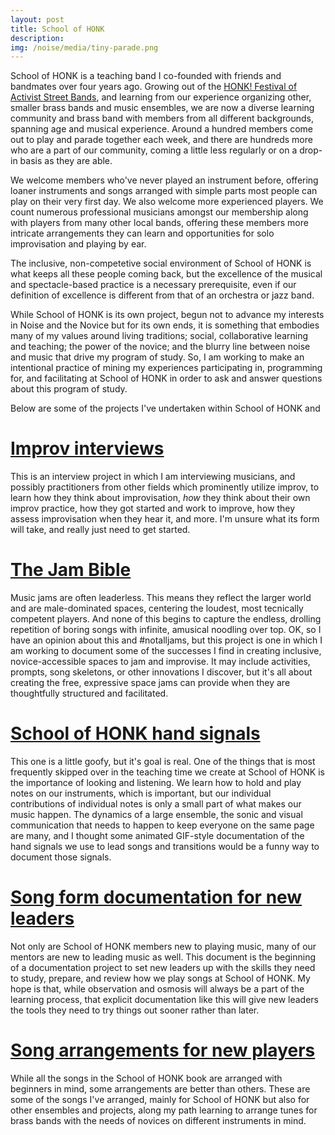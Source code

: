 ```yaml
---
layout: post
title: School of HONK
description: 
img: /noise/media/tiny-parade.png
---
```


School of HONK is a teaching band I co-founded with friends and bandmates over four years ago. Growing out of the [HONK! Festival of Activist Street Bands](http://honkfest.org/), and learning from our experience organizing other, smaller brass bands and music ensembles, we are now a diverse learning community and brass band with members from all different backgrounds, spanning age and musical experience. Around a hundred members come out to play and parade together each week, and there are hundreds more who are a part of our community, coming a little less regularly or on a drop-in basis as they are able.

We welcome members who've never played an instrument before, offering loaner instruments and songs arranged with simple parts most people can play on their very first day. We also welcome more experienced players. We count numerous professional musicians amongst our membership along with players from many other local bands, offering these members more intricate arrangements they can learn and opportunities for solo improvisation and playing by ear.

The inclusive, non-competetive social environment of School of HONK is what keeps all these people coming back, but the excellence of the musical and spectacle-based practice is a necessary prerequisite, even if our definition of excellence is different from that of an orchestra or jazz band. 

While School of HONK is its own project, begun not to advance my interests in Noise and the Novice but for its own ends, it is something that embodies many of my values around living traditions; social, collaborative learning and teaching; the power of the novice; and the blurry line between noise and music that drive my program of study. So, I am working to make an intentional practice of mining my experiences participating in, programming for, and facilitating at School of HONK in order to ask and answer questions about this program of study. 

Below are some of the projects I've undertaken within School of HONK and

# [Improv interviews](#tk) 
This is an interview project in which I am interviewing musicians, and possibly practitioners from other fields which prominently utilize improv, to learn how they think about improvisation, *how* they think about their own improv practice, how they got started and work to improve, how they assess improvisation when they hear it, and more. I'm unsure what its form will take, and really just need to get started.

# [The Jam Bible](#tk) 
Music jams are often leaderless. This means they reflect the larger world and are male-dominated spaces, centering the loudest, most tecnically competent players. And none of this begins to capture the endless, drolling repetition of boring songs with infinite, amusical noodling over top. OK, so I have an opinion about this and #notalljams, but this project is one in which I am working to document some of the successes I find in creating inclusive, novice-accessible spaces to jam and improvise. It may include activities, prompts, song skeletons, or other innovations I discover, but it's all about creating the free, expressive space jams can provide when they are thoughtfully structured and facilitated.

# [School of HONK hand signals](http://shaunalynn.org/soh/handsignals) 
This one is a little goofy, but it's goal is real. One of the things that is most frequently skipped over in the teaching time we create at School of HONK is the importance of looking and listening. We learn how to hold and play notes on our instruments, which is important, but our individual contributions of individual notes is only a small part of what makes our music happen. The dynamics of a large ensemble, the sonic and visual communication that needs to happen to keep everyone on the same page are many, and I thought some animated GIF-style documentation of the hand signals we use to lead songs and transitions would be a funny way to document those signals.

# [Song form documentation for new leaders](https://docs.google.com/document/d/1_QnXO1wpBQrVGCvwx5q5twyT-0Q9UK0G_5vlzdnta8A/edit?usp=sharing) 
Not only are School of HONK members new to playing music, many of our mentors are new to leading music as well. This document is the beginning of a documentation project to set new leaders up with the skills they need to study, prepare, and review how we play songs at School of HONK. My hope is that, while observation and osmosis will always be a part of the learning process, that explicit documentation like this will give new leaders the tools they need to try things out sooner rather than later.

# [Song arrangements for new players](https://drive.google.com/open?id=1VXPPd7voxl_hqTK7sSFo3W3DQkI_MCb8) 
While all the songs in the School of HONK book are arranged with beginners in mind, some arrangements are better than others. These are some of the songs I've arranged, mainly for School of HONK but also for other ensembles and projects, along my path learning to arrange tunes for brass bands with the needs of novices on different instruments in mind.
